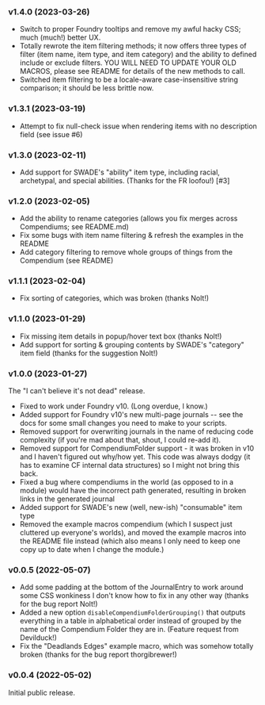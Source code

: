 
### v1.4.0 (2023-03-26)

* Switch to proper Foundry tooltips and remove my awful hacky CSS; much (much!) better UX.
* Totally rewrote the item filtering methods; it now offers three types of filter (item name, item type, and item category) and the ability to defined include or exclude filters. YOU WILL NEED TO UPDATE YOUR OLD MACROS, please see README for details of the new methods to call.
* Switched item filtering to be a locale-aware case-insensitive string comparison; it should be less brittle now.

### v1.3.1 (2023-03-19)

* Attempt to fix null-check issue when rendering items with no description field (see issue #6)

### v1.3.0 (2023-02-11)

* Add support for SWADE's "ability" item type, including racial, archetypal, and special abilities. (Thanks for the FR loofou!) [#3]

### v1.2.0 (2023-02-05)
* Add the ability to rename categories (allows you fix merges across Compendiums; see README.md)
* Fix some bugs with item name filtering & refresh the examples in the README
* Add category filtering to remove whole groups of things from the Compendium (see README)

### v1.1.1 (2023-02-04)
* Fix sorting of categories, which was broken (thanks Nolt!)

### v1.1.0 (2023-01-29)

* Fix missing item details in popup/hover text box (thanks Nolt!)
* Add support for sorting & grouping contents by SWADE's "category" item field (thanks for the suggestion Nolt!)

### v1.0.0 (2023-01-27)

The "I can't believe it's not dead" release.

* Fixed to work under Foundry v10. (Long overdue, I know.)
* Added support for Foundry v10's new multi-page journals -- see the docs for some small changes you need to make to your scripts.
* Removed support for overwriting journals in the name of reducing code complexity (if you're mad about that, shout, I could re-add it).
* Removed support for CompendiumFolder support - it was broken in v10 and I haven't figured out why/how yet. This code was always dodgy (it has to examine CF internal data structures) so I might not bring this back.
* Fixed a bug where compendiums in the world (as opposed to in a module) would have the incorrect path generated, resulting in broken links in the generated journal
* Added support for SWADE's new (well, new-ish) "consumable" item type
* Removed the example macros compendium (which I suspect just cluttered up everyone's worlds), and moved the example macros into the README file instead (which also means I only need to keep one copy up to date when I change the module.)

### v0.0.5 (2022-05-07)

* Add some padding at the bottom of the JournalEntry to work around some CSS wonkiness I don't
  know how to fix in any other way (thanks for the bug report Nolt!)
* Added a new option `disableCompendiumFolderGrouping()` that outputs everything in a table in alphabetical
  order instead of grouped by the name of the Compendium Folder they are in. (Feature request from Devilduck!)
* Fix the "Deadlands Edges" example macro, which was somehow totally broken (thanks for the bug report
  thorgibrewer!)

### v0.0.4 (2022-05-02)

Initial public release.